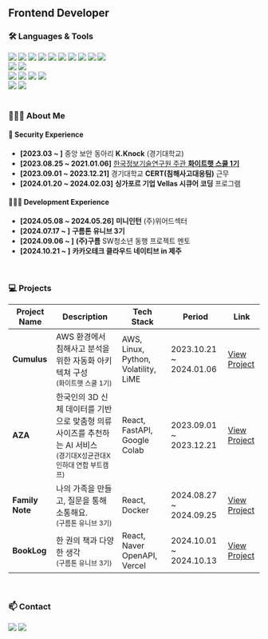 ## Frontend Developer

### 🛠️ Languages & Tools

<div>
  <img src="https://img.shields.io/badge/C-00599C?style=flat&logo=c&logoColor=white" />
  <img src="https://img.shields.io/badge/Python-3776AB?style=flat&logo=python&logoColor=white" />
  <img src="https://img.shields.io/badge/HTML-E34F26?style=flat&logo=html5&logoColor=white" />
  <img src="https://img.shields.io/badge/CSS-1572B6?style=flat&logo=css3&logoColor=white" />
  <img src="https://img.shields.io/badge/JavaScript-F7DF1E?style=flat&logo=javascript&logoColor=black" />
  <img src="https://img.shields.io/badge/TypeScript-007ACC?style=flat&logo=typescript&logoColor=white" />
  <img src="https://img.shields.io/badge/React-61DAFB?style=flat&logo=react&logoColor=black" />
  <img src="https://img.shields.io/badge/Node.js-339933?style=flat&logo=node.js&logoColor=white" />
  <img src="https://img.shields.io/badge/Express-000000?style=flat&logo=express&logoColor=white" />
  <img src="https://img.shields.io/badge/FastAPI-005571?style=flat&logo=fastapi&logoColor=white" />
</div>

<div>
  <img src="https://img.shields.io/badge/MySQL-4479A1?style=flat&logo=mysql&logoColor=white" />
  <img src="https://img.shields.io/badge/MongoDB-47A248?style=flat&logo=mongodb&logoColor=white" />
</div>

<div>
  <img src="https://img.shields.io/badge/Linux-FCC624?style=flat&logo=linux&logoColor=black" />
  <img src="https://img.shields.io/badge/AWS-232F3E?style=flat&logo=amazonaws&logoColor=white" />
  <img src="https://img.shields.io/badge/Azure-0089D6?style=flat&logo=microsoftazure&logoColor=white" />
  <img src="https://img.shields.io/badge/Docker-2496ED?style=flat&logo=docker&logoColor=white" />
</div>

<div>
  <img src="https://img.shields.io/badge/Notion-000000?style=flat&logo=notion&logoColor=white" />
  <img src="https://img.shields.io/badge/GitHub-181717?style=flat&logo=github&logoColor=white" />
</div>

<br />

### 👩🏻‍💻 About Me

#### 🔐 Security Experience
- **[2023.03 ~ ]** 중앙 보안 동아리 **K.Knock** (경기대학교)
- **[2023.08.25 ~ 2021.01.06]** [한국정보기술연구원 주관 **화이트햇 스쿨 1기**](https://m.ddaily.co.kr/page/view/2023083118071281749)
- **[2023.09.01 ~ 2023.12.21]** 경기대학교 **CERT(침해사고대응팀)** 근무
- **[2024.01.20 ~ 2024.02.03]** **싱가포르 기업 Vellas 시큐어 코딩** 프로그램

#### 👩🏻‍💻 Development Experience
- **[2024.05.08 ~ 2024.05.26]** **미니인턴** (주)위어드섹터
- **[2024.07.17 ~ ]** **구름톤 유니브 3기**
- **[2024.09.06 ~ ]** **(주)구름** SW청소년 동행 프로젝트 멘토
- **[2024.10.21 ~ ]** **카카오테크 클라우드 네이티브 in 제주**


<br />

### 💻 Projects

| Project Name                               | Description                                                  | Tech Stack                                     | Period           | Link                                    |
|--------------------------------------------|--------------------------------------------------------------|------------------------------------------------|------------------|-----------------------------------------|
| **Cumulus**                                | AWS 환경에서 침해사고 분석을 위한 자동화 아키텍쳐 구성<br/><sub> (화이트햇 스쿨 1기)</sub> | AWS, Linux, Python, Volatility, LiME | 2023.10.21 ~ 2024.01.06 | [View Project](https://github.com/Cumulus-AWS/Auto-IR-Analysis_Architecture_In_AWS)   |
| **AZA**                                    | 한국인의 3D 신체 데이터를 기반으로 맞춤형 의류 사이즈를 추천하는 AI 서비스<br/><sub> (경기대X성균관대X인하대 연합 부트캠프)</sub> | React, FastAPI, Google Colab | 2023.09.01 ~ 2023.12.21 | [View Project](https://github.com/AZA-BootCamp/Frontend.git)   |
| **Family Note**                            | 나의 가족을 만들고, 질문을 통해 소통해요.<br/><sub> (구름톤 유니브 3기)</sub> | React, Docker | 2024.08.27 ~ 2024.09.25 | [View Project](https://github.com/9oormthonUNIV-3th-KGU/family-note-ui.git)   |
| **BookLog**                                | 한 권의 책과 다양한 생각<br/><sub> (구름톤 유니브 3기)</sub>                               | React, Naver OpenAPI, Vercel | 2024.10.01 ~ 2024.10.13 | [View Project](https://github.com/team1-booklog/Frontend.git)   |

<br />

### 📫 Contact

<div>
  <a href="https://www.linkedin.com/public-profile/settings?trk=d_flagship3_profile_self_view_public_profile"><img src="https://img.shields.io/badge/LinkedIn-3b5998?style=flat&logo=LinkedIn&logoColor=white" /></a>
  <a href="mailto:heejin094@kyonggi.ac.kr"><img src="https://img.shields.io/badge/Gmail-EA4335?style=flat&logo=Gmail&logoColor=white"/></a>
</div>
